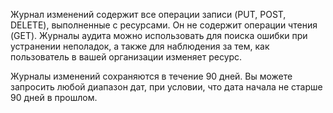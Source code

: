 Журнал изменений содержит все операции записи (PUT, POST, DELETE), выполненные с ресурсами. Он не содержит операции чтения (GET). Журналы аудита можно использовать для поиска ошибки при устранении неполадок, а также для наблюдения за тем, как пользователь в вашей организации изменяет ресурс.

Журналы изменений сохраняются в течение 90 дней. Вы можете запросить любой диапазон дат, при условии, что дата начала не старше 90 дней в прошлом.



<!--HONumber=Nov16_HO3-->



